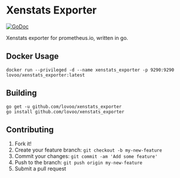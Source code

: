 # Xenstats Exporter

[![GoDoc](https://godoc.org/github.com/lovoo/xenstats_exporter?status.svg)](https://godoc.org/github.com/lovoo/xenstats_exporter)

 Xenstats exporter for prometheus.io, written in go.

## Docker Usage

    docker run --privileged -d --name xenstats_exporter -p 9290:9290 lovoo/xenstats_exporter:latest

## Building

    go get -u github.com/lovoo/xenstats_exporter
    go install github.com/lovoo/xenstats_exporter

## Contributing

1. Fork it!
2. Create your feature branch: `git checkout -b my-new-feature`
3. Commit your changes: `git commit -am 'Add some feature'`
4. Push to the branch: `git push origin my-new-feature`
5. Submit a pull request
